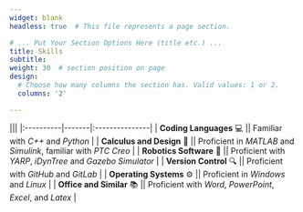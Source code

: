 ```yaml
---
widget: blank
headless: true  # This file represents a page section.

# ... Put Your Section Options Here (title etc.) ...
title: Skills
subtitle:
weight: 30  # section position on page
design:
  # Choose how many columns the section has. Valid values: 1 or 2.
  columns: '2'

---
```


|||
|:----------|-------|:---------------|
| **Coding Languages**  💻 || Familiar with _C++_ and _Python_ |
| **Calculus and Design** 🔧 || Proficient in _MATLAB_ and _Simulink_, familiar with _PTC Creo_ |
| **Robotics Software** 🤖 || Proficient with _YARP_, _iDynTree_ and _Gazebo Simulator_ |
| **Version Control** 🔍 || Proficient with _GitHub_ and _GitLab_ |
| **Operating Systems** ⚙️ || Proficient in _Windows_ and _Linux_ |
| **Office and Similar** 📚 || Proficient with _Word_, _PowerPoint_, _Excel_, and _Latex_ |
